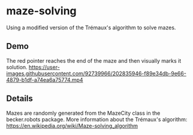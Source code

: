 # maze-solving

Using a modified version of the Trémaux's algorithm to solve mazes.

## Demo

The red pointer reaches the end of the maze and then visually marks it solution.
https://user-images.githubusercontent.com/92739966/202835946-f89e34db-9e66-4879-b1df-a74ea6a75774.mp4

## Details

Mazes are randomly generated from the MazeCity class in the becker.robots package. More information about the Trémaux's algorithm: https://en.wikipedia.org/wiki/Maze-solving_algorithm








